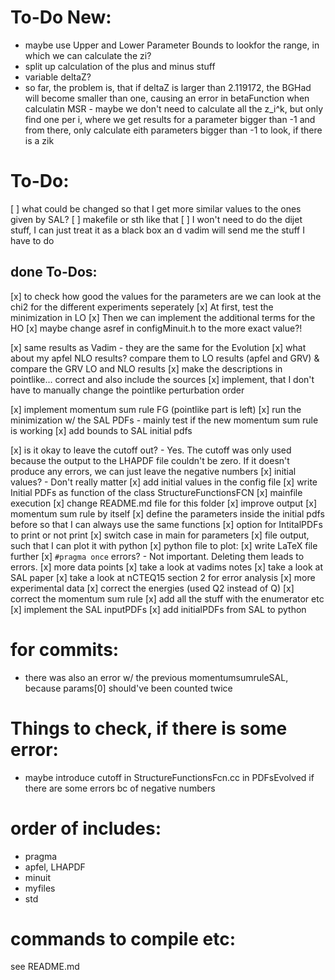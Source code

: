 
# To-Do New:
- maybe use Upper and Lower Parameter Bounds to lookfor the range, in which we can calculate the zi?
- split up calculation of the plus and minus stuff
- variable deltaZ?
- so far, the problem is, that if deltaZ is larger than 2.119172, the BGHad will become smaller than one, causing an error in betaFunction when calculatin MSR
        - maybe we don't need to calculate all the z_i^k, but only find one per i, where we get results for a parameter bigger than -1 and from there, only calculate eith parameters bigger than -1 to look, if there is a zik


# To-Do:
[ ] what could be changed so that I get more similar values to the ones given by SAL? 
[ ] makefile or sth like that
[ ] I won't need to do the dijet stuff, I can just treat it as a black box an d vadim will send me the stuff I have to do



## done To-Dos:
[x] to check how good the values for the parameters are we can look at the chi2 for the different experiments seperately
[x] At first, test the minimization in LO
[x] Then we can implement the additional terms for the HO
[x] maybe change asref in configMinuit.h to the more exact value?!


[x] same results as Vadim - they are the same for the Evolution
[x] what about my apfel NLO results? compare them to LO results (apfel and GRV) & compare the GRV LO and NLO results
[x] make the descriptions in pointlike... correct and also include the sources
[x] implement, that I don't have to manually change the pointlike perturbation order

[x] implement momentum sum rule FG (pointlike part is left)
[x] run the minimization w/ the SAL PDFs 
        - mainly test if the new momentum sum rule is working
[x] add bounds to SAL initial pdfs


[x] is it okay to leave the cutoff out? - Yes. The cutoff was only used because the output to the LHAPDF file couldn't be zero. If it doesn't produce any errors, we can just leave the negative numbers
[x] initial values? - Don't really matter
[x] add initial values in the config file
[x] write Initial PDFs as function of the class StructureFunctionsFCN
[x] mainfile execution
[x] change README.md file for this folder 
[x] improve output
[x] momentum sum rule by itself
[x] define the parameters inside the initial pdfs before so that I can always use the same functions
[x] option for IntitalPDFs to print or not print
[x] switch case in main for parameters
[x] file output, such that I can plot it with python
[x] python file to plot:
[x] write LaTeX file further
[x] `#pragma once` errors? - Not important. Deleting them leads to errors.
[x] more data points
[x] take a look at vadims notes
[x] take a look at SAL paper
[x] take a look at nCTEQ15 section 2 for error analysis
[x] more experimental data
[x] correct the energies (used Q2 instead of Q)
[x] correct the momentum sum rule 
[x] add all the stuff with the enumerator etc
[x] implement the SAL inputPDFs
[x] add initialPDFs from SAL to python

# for commits:
- there was also an error w/ the previous momentumsumruleSAL, because params[0] should've been counted twice

# Things to check, if there is some error:
- maybe introduce cutoff in StructureFunctionsFcn.cc in PDFsEvolved if there are some errors bc of negative numbers

# order of includes:
- pragma
- apfel, LHAPDF
- minuit
- myfiles
- std
	

# commands to compile etc:
see README.md

